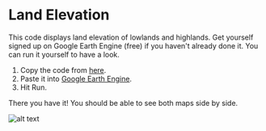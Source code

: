 # Land Elevation

This code displays land elevation of lowlands and highlands. Get yourself signed up on Google Earth Engine (free) if you haven't already done it. You can run it yourself to have a look.

1. Copy the code from [here](https://github.com/mayojich/Land_Elevation/blob/master/Land_Elevation_code).
2. Paste it into [Google Earth Engine](https://code.earthengine.google.com/).
3. Hit Run.

There you have it! You should be able to see both maps side by side.

![alt text](https://raw.githubusercontent.com/mayojich/GoogleEarthEngine/master/Land%20Elevation_preview.png "Land Elevation")
